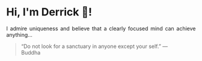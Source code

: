 # Hi, I'm Derrick 👋!
<p align="justify">I admire uniqueness and believe that a clearly focused mind can achieve anything...</p> 
<!-- #quote-start -->
<blockquote>&ldquo;Do not look for a sanctuary in anyone except your self.&rdquo; &mdash; <footer>Buddha</footer></blockquote>
<!-- #quote-end -->
